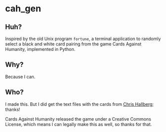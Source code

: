 # cah_gen 

## Huh?

Inspired by the old Unix program `fortune`, a terminal application to randomly select a black and white card pairing 
from the game Cards Against Humanity, implemented in Python.

## Why?

Because I can.

## Who?

I made this. But I did get the text files with the cards from [Chris Hallberg](https://crhallberg.com/cah/); thanks!

Cards Against Humanity released the game under a Creative Commons License, which means I can legally make this as well, 
so thanks for that.